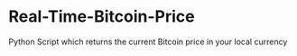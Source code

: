 # Real-Time-Bitcoin-Price
Python Script which returns the current Bitcoin price in your local currency

